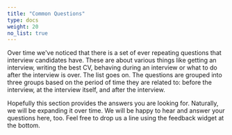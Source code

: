 ```yaml
---
title: "Common Questions"
type: docs
weight: 20
no_list: true
---
```

Over time we've noticed that there is a set of ever repeating questions that interview candidates have. These are about various things like getting an interview, writing the best CV, behaving during an interview or what to do after the interview is over. The list goes on. The questions are grouped into three groups based on the period of time they are related to: before the interview, at the interview itself, and after the interview.

Hopefully this section provides the answers you are looking for. Naturally, we will be expanding it over time. We will be happy to hear and answer your questions here, too. Feel free to drop us a line using the feedback widget at the bottom.
